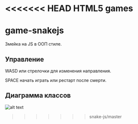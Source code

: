 <<<<<<< HEAD
HTML5 games
=======
# game-snakejs
Змейка на JS в ООП стиле.

## Управление
WASD или стрелочки для изменения направления.

SPACE начать играть или рестарт после смерти.

## Диаграмма классов
![alt text](https://github.com/Rezvetz/game-snakejs/blob/master/docs/files/snakeClassDiagram.png "Диаграмма классов")
>>>>>>> snake-js/master
